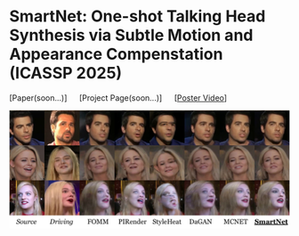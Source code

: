 # SmartNet: One-shot Talking Head Synthesis via Subtle Motion and Appearance Compenstation (ICASSP 2025)

 [Paper(soon...)] &emsp; [Project Page(soon...)]  &emsp;  [[Poster Video](https://www.youtube.com/watch?v=ChLoUiWL6aY)]

<p align="center">
  <img src="assets/demo.png">
</p>
